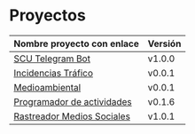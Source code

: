 # Proyectos

| Nombre proyecto con enlace                                                         | Versión |
|------------------------------------------------------------------------------------|---------|
| [SCU Telegram Bot](https://github.com/Test-Driven-Robins/scu-telegram-bot)         | v1.0.0  |
| [Incidencias Tráfico](https://github.com/RakutenTeam/IncidenciasTrafico)           | v0.0.1  |
| [Medioambiental](https://github.com/medioambiental-tdd/medioambiental)             | v0.0.1  |
| [Programador de actividades](https://github.com/TaskingWorld/QAProject)            | v0.1.6  |
| [Rastreador Medios Sociales](https://github.com/Rastreador-medios-sociales/Scanner)| v1.0.1  |

